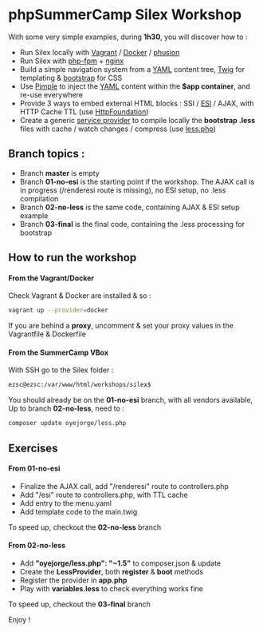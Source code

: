phpSummerCamp Silex Workshop
============================

With some very simple examples, during **1h30**, you will discover how to :

* Run Silex locally with [Vagrant](https://www.vagrantup.com/) / [Docker](https://www.docker.com/) / [phusion](http://phusion.github.io/baseimage-docker/)
* Run Silex with [php-fpm](http://php-fpm.org/) + [nginx](http://nginx.org/)
* Build a simple navigation system from a [YAML](http://www.yaml.org/) content tree, [Twig](http://twig.sensiolabs.org/) for templating & [bootstrap](http://getbootstrap.com/) for CSS
* Use [Pimple](http://pimple.sensiolabs.org/) to inject the [YAML](http://www.yaml.org/) content within the **$app container**, and re-use everywhere
* Provide 3 ways to embed external HTML blocks : SSI / [ESI](http://fr.wikipedia.org/wiki/Edge_Side_Includes) / AJAX, with HTTP Cache TTL (use [HttpFoundation](http://symfony.com/doc/current/components/http_foundation/introduction.html))
* Create a generic [service provider](http://silex.sensiolabs.org/doc/providers.html) to compile locally the **bootstrap .less** files with cache / watch changes / compress (use [less.php](https://github.com/oyejorge/less.php))

Branch topics :
---

* Branch **master** is empty
* Branch **01-no-esi** is the starting point if the workshop. The AJAX call is in progress (/renderesi route is missing), no ESI setup, no .less compilation
* Branch **02-no-less** is the same code, containing AJAX & ESI setup example
* Branch **03-final** is the final code, containing the .less processing for bootstrap

How to run the workshop
---

#### From the Vagrant/Docker

Check Vagrant & Docker are installed & so :
```bash
vagrant up --provider=docker
```

If you are behind a **proxy**, uncomment & set your proxy values in the Vagrantfile & Dockerfile

#### From the SummerCamp VBox

With SSH go to the Silex folder :
```bash
ezsc@ezsc:/var/www/html/workshops/silex$
```

You should already be on the **01-no-esi** branch, with all vendors available,
Up to branch **02-no-less**, need to :
```bash
composer update oyejorge/less.php
```

Exercises
---

#### From 01-no-esi

* Finalize the AJAX call, add "/renderesi" route to controllers.php
* Add "/esi" route to controllers.php, with TTL cache
* Add entry to the menu.yaml
* Add template code to the main.twig

To speed up, checkout the **02-no-less** branch

#### From 02-no-less

* Add **"oyejorge/less.php": "~1.5"** to composer.json & update
* Create the **LessProvider**, both **register** & **boot** methods
* Register the provider in **app.php**
* Play with **variables.less** to check everything works fine

To speed up, checkout the **03-final** branch

Enjoy !
















